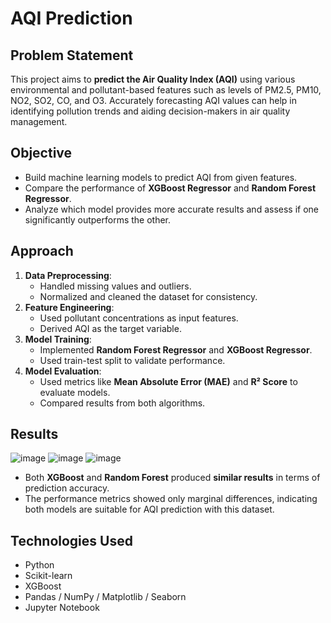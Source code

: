 # AQI Prediction

## Problem Statement

This project aims to **predict the Air Quality Index (AQI)** using various environmental and pollutant-based features such as levels of PM2.5, PM10, NO2, SO2, CO, and O3. Accurately forecasting AQI values can help in identifying pollution trends and aiding decision-makers in air quality management.

## Objective

- Build machine learning models to predict AQI from given features.
- Compare the performance of **XGBoost Regressor** and **Random Forest Regressor**.
- Analyze which model provides more accurate results and assess if one significantly outperforms the other.

## Approach

1. **Data Preprocessing**:
   - Handled missing values and outliers.
   - Normalized and cleaned the dataset for consistency.
2. **Feature Engineering**:
   - Used pollutant concentrations as input features.
   - Derived AQI as the target variable.
3. **Model Training**:
   - Implemented **Random Forest Regressor** and **XGBoost Regressor**.
   - Used train-test split to validate performance.
4. **Model Evaluation**:
   - Used metrics like **Mean Absolute Error (MAE)** and **R² Score** to evaluate models.
   - Compared results from both algorithms.

## Results
![image](https://github.com/user-attachments/assets/31488a7d-dc98-4e74-ba17-c6311f1a6689)
![image](https://github.com/user-attachments/assets/c65a435a-64a7-4e5d-a76b-50800dbcd79f)
![image](https://github.com/user-attachments/assets/070fdbe1-e230-46b7-bc24-97558769ed8d)

- Both **XGBoost** and **Random Forest** produced **similar results** in terms of prediction accuracy.
- The performance metrics showed only marginal differences, indicating both models are suitable for AQI prediction with this dataset.

## Technologies Used

- Python
- Scikit-learn
- XGBoost
- Pandas / NumPy / Matplotlib / Seaborn
- Jupyter Notebook


